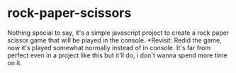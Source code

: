 # rock-paper-scissors

Nothing special to say, it's a simple javascript project to create a rock paper scissor game that will be played in the console.
*Revisit: Redid the game, now it's played somewhat normally instead of in console.
 It's far from perfect even in a project like this but it'll do, i don't wanna spend more time on it.